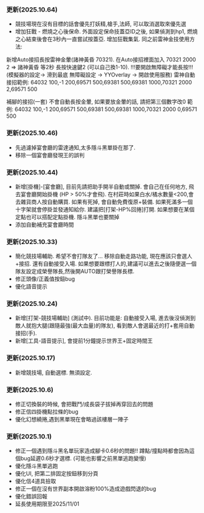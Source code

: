 ### 更新(2025.10.64) 
- 競技場現在沒有目標的話會優先打妖精,槍手,法師, 可以取消選取來優先選
- 增加狂戰 - 燃燒之心後保命. 外面設定保命技蓋亞ID之後, 如果偵測到hp1, 燃燒之心結束後會在3秒內一直嘗試按蓋亞.
增加狂戰集氣. 同之前雷神金技使用方法:

新增Auto接招長按雷神金暈(諸神黃昏 70321). 在Auto接招裡面加入 70321 2000 2 => 諸神黃昏 等2秒 長按快速鍵2 (可以自己換1-10).  !!!要開啟無障礙才能長按!!! (模擬器的設定-> 滑到最底 無障礙設定 -> YYOverlay -> 開啟使用服務)
雷神自動接招範例: 64032 100,-1 200,69571 500,69381 500,69381 1000,70321 2000 2,69571 500

補腳的接招(一套) 不會自動長按金暈, 如果要放金暈的話, 請把第三個數字改0
範例: 64032 100,-1 200,69571 500,69381 500,69381 1000,70321 2000 0,69571 500

### 更新(2025.10.46)
- 先過濾掉宴會廳的雷達通知,太多隱斗黑單掛在那了.
- 移除一個宴會廳發現王的誤判

### 更新(2025.10.44) 
- 新增[掛機]-[宴會廳], 目前先請把助手開半自動或關掉. 會自己在任何地方, 飛去宴會廳開始掛機 (HP > 50%才會飛).
在村莊時如果白水/橘水數量<200,會去雜貨商人按自動購買. 如果有死掉, 會自動免費復原+裝備. 如果死滿多一個十字架就會停掛並發通知給你.
建議把[打架-HP%回捲]打開. 如果想要在某個定點也可以搭配定點掛機. 隱斗黑單也要關掉
- 添加自動補充宴會廳時間

### 更新(2025.10.33) 
- 簡化競技場輔助. 希望不會打隊友了... 移除自動走路功能, 現在應該只會選人+接招. 還有自動接受入場. 如果想要跟標打人的,建議可以進去之後隨便選一個隊友設定成榮譽隊長,然後開AUTO跟打榮譽隊長標.
- 修正頭像/正義值按鈕bug
- 優化語音提示


### 更新(2025.10.24) 
- 新增[打架-競技場輔助] (測試中). 目前功能是: 自動接受入場, 進去後沒偵測到敵人就抱大腿(跟隨最強(最大血量)的隊友), 看到敵人會選最近的打+套用自動接招(手).
- 新增[工具-語音提示], 會提前1分鐘提示世界王+固定時間王

### 更新(2025.10.17) 
- 新增競技場, 自動選標. 無須設定.

### 更新(2025.10.6) 
- 修正切換裝的時候, 會把戰鬥/成長袋子拔掉再穿回去的問題
- 修正信四掛機點拉條的bug
- 優化幻想繞捲,遇到黑單現在會略過該樓層一陣子

### 更新(2025.10.1) 
- 修正一個遇到隱斗黑名單玩家造成腳卡0.6秒的問題!! 蹲點/撞點時都會因為這個bug延遲0.6秒才選標. (可能也影響之前黑單逃跑變慢)
- 優化隱斗黑單逃跑
- 優化UI, 把第二排固定按鈕移到分頁
- 優化信4道具撿取
- 修正一個在沒有世界副本開啟溶粉100%造成遊戲閃退的bug
- 優化錯誤回報
- 延長使用期限至2025/11/01


